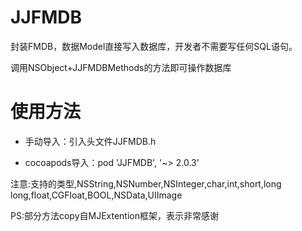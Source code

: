 # JJFMDB
封装FMDB，数据Model直接写入数据库，开发者不需要写任何SQL语句。

调用NSObject+JJFMDBMethods的方法即可操作数据库

# 使用方法

* 手动导入：引入头文件JJFMDB.h

* cocoapods导入：pod 'JJFMDB', '~> 2.0.3'

注意:支持的类型,NSString,NSNumber,NSInteger,char,int,short,long long,float,CGFloat,BOOL,NSData,UIImage

PS:部分方法copy自MJExtention框架，表示非常感谢



